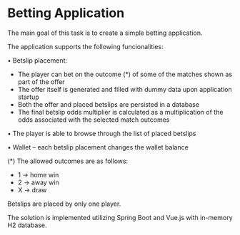 # Betting Application

The main goal of this task is to create a simple betting application.

The application supports the following funcionalities:

•	Betslip placement:
-	The player can bet on the outcome (*) of some of the matches shown as part of the offer
-	The offer itself is generated and filled with dummy data upon application startup
-	Both the offer and placed betslips are persisted in a database
-	The final betslip odds multiplier is calculated as a multiplication of the odds associated with the selected match outcomes

•	The player is able to browse through the list of placed betslips

•	Wallet – each betslip placement changes the wallet balance

(*) The allowed outcomes are as follows:
-	1 -> home win
-	2 -> away win
-	X -> draw

Betslips are placed by only one player.

The solution is implemented utilizing Spring Boot and Vue.js with in-memory H2 database.
